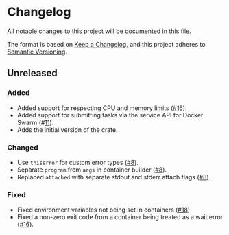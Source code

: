 # Changelog

All notable changes to this project will be documented in this file.

The format is based on [Keep a Changelog](https://keepachangelog.com/en/1.1.0/),
and this project adheres to [Semantic Versioning](https://semver.org/spec/v2.0.0.html).

## Unreleased

### Added

* Added support for respecting CPU and memory limits ([#16](https://github.com/stjude-rust-labs/crankshaft/pull/16)).
* Added support for submitting tasks via the service API for Docker Swarm (#[11](https://github.com/stjude-rust-labs/crankshaft/pull/11)).
* Adds the initial version of the crate.

### Changed

* Use `thiserror` for custom error types
  ([#8](https://github.com/stjude-rust-labs/crankshaft/pull/8)).
* Separate `program` from `args` in container builder
  ([#8](https://github.com/stjude-rust-labs/crankshaft/pull/8)).
* Replaced `attached` with separate stdout and stderr attach flags
  ([#8](https://github.com/stjude-rust-labs/crankshaft/pull/8)).

### Fixed

* Fixed environment variables not being set in containers ([#18](https://github.com/stjude-rust-labs/crankshaft/pull/18))
* Fixed a non-zero exit code from a container being treated as a wait error ([#16](https://github.com/stjude-rust-labs/crankshaft/pull/16)).
